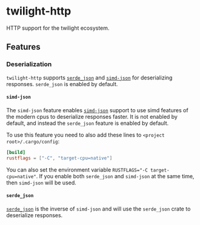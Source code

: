 <!-- cargo-sync-readme start -->

# twilight-http

HTTP support for the twilight ecosystem.

## Features

### Deserialization

`twilight-http` supports [`serde_json`] and [`simd-json`] for deserializing
responses. `serde_json` is enabled by default.

#### `simd-json`

The `simd-json` feature enables [`simd-json`] support to use simd features of
the modern cpus to deserialize responses faster. It is not enabled by
default, and instead the `serde_json` feature is enabled by default.

To use this feature you need to also add these lines to
`<project root>/.cargo/config`:
```toml
[build]
rustflags = ["-C", "target-cpu=native"]
```

You can also set the environment variable
`RUSTFLAGS="-C target-cpu=native"`. If you enable both `serde_json` and
`simd-json` at the same time, then `simd-json` will be used.

#### `serde_json`

[`serde_json`] is the inverse of `simd-json` and will use the `serde_json`
crate to deserialize responses.

[`serde_json`]: https://crates.io/crates/serde_json
[`simd-json`]: https://crates.io/crates/simd-json

<!-- cargo-sync-readme end -->
